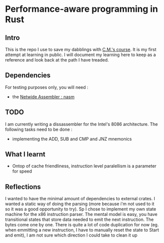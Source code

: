 # Performance-aware programming in Rust

## Intro 
This is the repo I use to save my dabblings with [C.M.'s course](https://www.computerenhance.com/).
It is my first attempt at learning in public.
I will document my learning here to keep as a reference and look back at the path I have treaded.

## Dependencies
For testing purposes only, you will need :
  - the [Netwide Assembler : nasm](https://www.nasm.us/)

## TODO
I am currently writing a dissassembler for the Intel's 8086 architecture.
The following tasks need to be done :
  - implementing the ADD, SUB and CMP and JNZ mnemonics

## What I learnt
  - Ontop of cache friendliness, instruction level paralellism is a parameter for speed

## Reflections
I wanted to have the minimal amount of dependencies to external crates. 
I wanted a static way of doing the parsing (more because i'm not used to it so it was a good opportunity to try).
Sp I chose to implement my own state machine for the x86 instruction parser. The mental model is easy, you have transitional states that store data needed to emit the next instruction. The bytes come one by one.
There is quite a lot of code duplication for now (eg. when emmitting a new instruction, I have to manually reset the state to Start and emit), I am not sure which direction I could take to clean it up


